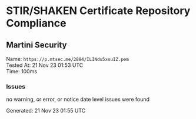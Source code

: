 # STIR/SHAKEN Certificate Repository Compliance

## Martini Security

Name: `https://p.mtsec.me/2884/ILINdu5xsuIZ.pem`\
Tested At: 21 Nov 23 01:53 UTC\
Time: 100ms

### Issues

no warning, or error, or notice date level issues were found

Generated: 21 Nov 23 01:55 UTC